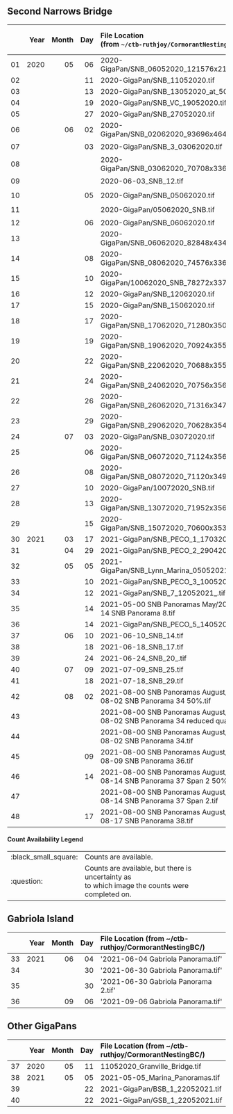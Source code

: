 ## Second Narrows Bridge
|    | Year | Month |  Day | File Location <br>(from `~/ctb-ruthjoy/CormorantNestingBC/`)                   | SNB1<br>(tr/va/te)  |  SNB2<br>(tr/va/te) |  SNB3<br>(tr/va/te) | 2020 Counts Available  |
|----|-----:|------:|-----:|:-------------------------------------------------------------------------------|---------------------|---------------------|---------------------|:-:|
| 01 | 2020 |    05 |   06 | 2020-GigaPan/SNB_06052020_121576x21552.raw                                     |                     |                     |                     |   |
| 02 |      |       |   11 | 2020-GigaPan/SNB_11052020.tif                                                  |                     |                     |                     |   |
| 03 |      |       |   13 | 2020-GigaPan/SNB_13052020_at_50.tif                                            |                     |                     |                     |   |
| 04 |      |       |   19 | 2020-GigaPan/SNB_VC_19052020.tif                                               |                     |                     |                     |   |
| 05 |      |       |   27 | 2020-GigaPan/SNB_27052020.tif                                                  |                     |                     |                     |   |
| 06 |      |    06 |   02 | 2020-GigaPan/SNB_02062020_93696x46468.raw                                      |                     |                     |                     |   |
| 07 |      |       |   03 | 2020-GigaPan/SNB_3_03062020.tif                                                |                     |                     |                     | :question: |
| 08 |      |       |      | 2020-GigaPan/SNB_03062020_70708x33632.raw                                      |                     |                     |                     | :question: |
| 09 |      |       |      | 2020-06-03_SNB_12.tif                                                          |      `36`/`10`/`12` |                     |                     | :question: |
| 10 |      |       |   05 | 2020-GigaPan/SNB_05062020.tif                                                  |                     |                     |                     | :question: |
| 11 |      |       |      | 2020-GigaPan/05062020_SNB.tif                                                  |                     |                     |                     | :question: |
| 12 |      |       |   06 | 2020-GigaPan/SNB_06062020.tif                                                  |                     |                     |                     |   |
| 13 |      |       |      | 2020-GigaPan/SNB_06062020_82848x43468.raw                                      |                     |                     |                     |   |
| 14 |      |       |   08 | 2020-GigaPan/SNB_08062020_74576x33620.raw                                      |                     |                     |                     | :black_small_square: |
| 15 |      |       |   10 | 2020-GigaPan/10062020_SNB_78272x33708.raw                                      |                     |                     |                     | :black_small_square: |
| 16 |      |       |   12 | 2020-GigaPan/SNB_12062020.tif                                                  |                     |                     |                     |   |
| 17 |      |       |   15 | 2020-GigaPan/SNB_15062020.tif                                                  |                     |                     |                     |   |
| 18 |      |       |   17 | 2020-GigaPan/SNB_17062020_71280x35076.raw                                      |                     |                     |                     | :black_small_square: |
| 19 |      |       |   19 | 2020-GigaPan/SNB_19062020_70924x35524.raw                                      |                     |                     |                     | :black_small_square: |
| 20 |      |       |   22 | 2020-GigaPan/SNB_22062020_70688x35540.raw                                      |                     |                     |                     | :black_small_square: |
| 21 |      |       |   24 | 2020-GigaPan/SNB_24062020_70756x35604.raw                                      |                     |                     |                     | :black_small_square: |
| 22 |      |       |   26 | 2020-GigaPan/SNB_26062020_71316x34752.raw                                      |                     |                     |                     | :black_small_square: |
| 23 |      |       |   29 | 2020-GigaPan/SNB_29062020_70628x35404.raw                                      |                     |                     |                     | :black_small_square: |
| 24 |      |    07 |   03 | 2020-GigaPan/SNB_03072020.tif                                                  |                     |                     |                     | :black_small_square: |
| 25 |      |       |   06 | 2020-GigaPan/SNB_06072020_71124x35632.raw                                      |                     |                     |                     |   |
| 26 |      |       |   08 | 2020-GigaPan/SNB_08072020_71120x34960.raw                                      |                     |                     |                     | :black_small_square: |
| 27 |      |       |   10 | 2020-GigaPan/10072020_SNB.tif                                                  |                     |                     |                     |   |
| 28 |      |       |   13 | 2020-GigaPan/SNB_13072020_71952x35628.raw                                      |                     |                     |                     |   |
| 29 |      |       |   15 | 2020-GigaPan/SNB_15072020_70600x35352.raw                                      |                     |                     |                     | :black_small_square: |
| 30 | 2021 |    03 |   17 | 2021-GigaPan/SNB_PECO_1_17032021.tif                                           |                     |                     |                     |   |
| 31 |      |    04 |   29 | 2021-GigaPan/SNB_PECO_2_29042021.tif                                           |                     |                     |                     |   |
| 32 |      |    05 |   05 | 2021-GigaPan/SNB_Lynn_Marina_05052021.tif                                      |      `39`/`06`/`13` |                     |                     |   |
| 33 |      |       |   10 | 2021-GigaPan/SNB_PECO_3_10052021.tif                                           |                     |                     |                     |   |
| 34 |      |       |   12 | 2021-GigaPan/SNB_7_12052021_.tif                                               |                     |                     |                     |   |
| 35 |      |       |   14 | 2021-05-00 SNB Panoramas May/2021-05-14 SNB Panorama 8.tif                     |                     |                     |                     |   |
| 36 |      |       |   14 | 2021-GigaPan/SNB_PECO_5_14052021.tif                                           |                     |                     |                     |   |
| 37 |      |    06 |   10 | 2021-06-10_SNB_14.tif                                                          |      `39`/`11`/`07` |                     |                     |   |
| 38 |      |       |   18 | 2021-06-18_SNB_17.tif                                                          |      `44`/`08`/`04` |                     |                     |   |
| 39 |      |       |   24 | 2021-06-24_SNB_20_.tif                                                         |      `46`/`07`/`05` |      `26`/`06`/`05` |                     |   |
| 40 |      |    07 |   09 | 2021-07-09_SNB_25.tif                                                          |      `38`/`06`/`13` |                     |                     |   |
| 41 |      |       |   18 | 2021-07-18_SNB_29.tif                                                          |      `38`/`12`/`06` |                     |                     |   |
| 42 |      |    08 |   02 | 2021-08-00 SNB Panoramas August/2021-08-02 SNB Panorama 34 50%.tif             |                     |                     |                     |   |
| 43 |      |       |      | 2021-08-00 SNB Panoramas August/2021-08-02 SNB Panorama 34 reduced quality.tif |                     |                     |      `63`/`13`/`13` |   |
| 44 |      |       |      | 2021-08-00 SNB Panoramas August/2021-08-02 SNB Panorama 34.tif                 |                     |                     |                     |   |
| 45 |      |       |   09 | 2021-08-00 SNB Panoramas August/2021-08-09 SNB Panorama 36.tif                 |                     |                     |                     |   |
| 46 |      |       |   14 | 2021-08-00 SNB Panoramas August/2021-08-14 SNB Panorama 37 Span 2 50%.tif      |                     |                     |                     |   |
| 47 |      |       |      | 2021-08-00 SNB Panoramas August/2021-08-14 SNB Panorama 37 Span 2.tif          |                     |                     |                     |   |
| 48 |      |       |   17 | 2021-08-00 SNB Panoramas August/2021-08-17 SNB Panorama 38.tif                 |                     |                     |                     |   |

#### Count Availability Legend
<table>
  <tr>
    <td>:black_small_square:</td>
    <td>Counts are available.</td>
  </tr>
  <tr>
    <td>:question:</td>
    <td>Counts are available, but there is uncertainty as <br>to which image the counts were completed on.</td>
  </tr>
</table>


## Gabriola Island
|    | Year | Month |  Day | File Location (from ~/ctb-ruthjoy/CormorantNestingBC/)                         |
|----|-----:|------:|-----:|:-------------------------------------------------------------------------------|
| 33 | 2021 |    06 |   04 | '2021-06-04 Gabriola Panorama.tif'                                             |
| 34 |      |       |   30 | '2021-06-30 Gabriola Panorama.tif'                                             |
| 35 |      |       |   30 | '2021-06-30 Gabriola Panorama 2.tif'                                           |
| 36 |      |    09 |   06 | '2021-09-06 Gabriola Panorama.tif'                                             |

## Other GigaPans    
|    | Year | Month |  Day | File Location (from ~/ctb-ruthjoy/CormorantNestingBC/)                         |
|----|-----:|------:|-----:|:-------------------------------------------------------------------------------|
| 37 | 2020 |    05 |   11 | 11052020_Granville_Bridge.tif                                                  |
| 38 | 2021 |    05 |   05 | 2021-05-05_Marina_Panoramas.tif                                                |
| 39 |      |       |   22 | 2021-GigaPan/BSB_1_22052021.tif                                                |
| 40 |      |       |   22 | 2021-GigaPan/GSB_1_22052021.tif                                                |
